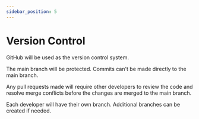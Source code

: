 ```yaml
---
sidebar_position: 5
---
```


# Version Control
GitHub will be used as the version control system.

The main branch will be protected. Commits can't be made directly to the main branch. 

Any pull requests made will require other developers to review the code and resolve merge conflicts before the changes are merged to the main branch.

Each developer will have their own branch. Additional branches can be created if needed.
